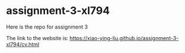 # assignment-3-xl794
Here is the repo for assignment 3

The link to the website is: https://xiao-ying-liu.github.io/assignment-3-xl794/cv.html